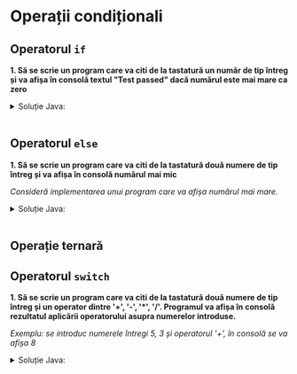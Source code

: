 # Operații condiționali
## Operatorul `if`
**1. Să se scrie un program care va citi de la tastatură un număr de tip întreg și va afișa în consolă textul 
"Test passed" dacă numărul este mai mare ca zero**

<details>
<summary>Soluție Java:</summary>

```java
import java.util.Scanner;

public class Main {

    public static void main(String[] args) {
        Scanner scanner = new Scanner(System.in);

        System.out.print("Enter n: ");
        int n = scanner.nextInt();

        if (n > 0) {
            System.out.println("Test passed");
        }
    }

}

```
</details>
<br />

<!-- -------------------------------------------------------- -->

## Operatorul `else`
**1. Să se scrie un program care va citi de la tastatură două numere de tip întreg și va afișa în consolă numărul mai mic**

_Consideră implementarea unui program care va afișa numărul mai mare._

<details>
<summary>Soluție Java:</summary>

```java
import java.util.Scanner;

public class Main {

    public static void main(String[] args) {
        Scanner scanner = new Scanner(System.in);

        System.out.print("Enter x: ");
        int x = scanner.nextInt();
   
        System.out.print("Enter y: ");
        int y = scanner.nextInt();

        if (x > y) {
            System.out.println("The bigger number is x: " + x);
        } else {
            System.out.println("The bigger number or equal is y: " + y);
        }
    }

}

```
</details>
<br />

<!-- -------------------------------------------------------- -->

## Operație ternară

<!-- -------------------------------------------------------- -->

## Operatorul `switch`

**1. Să se scrie un program care va citi de la tastatură două numere de tip întreg și un operator dintre '+', '-', '\*', '/'. 
Programul va afișa în consolă rezultatul aplicării operatorului asupra numerelor introduse.**

_Exemplu: se introduc numerele întregi 5, 3 și operatorul '+', în consolă se va afișa 8_

<details>
<summary>Soluție Java:</summary>

```java
import java.util.Scanner;

public class Main {

    public static void main(final String[] args) {
        final Scanner scanner = new Scanner(System.in);

        System.out.print("Enter number x: ");
        final int x = scanner.nextInt();

        System.out.print("Enter number y: ");
        final int y = scanner.nextInt();

        System.out.print("Enter operator: ");
        final char op = scanner.next().charAt(0);

        int z = 0;
        switch (op) {
            case '+':
                z = x + y;
                break;

            case '-':
                z = x - y;
                break;

            case '*':
                z = x * y;
                break;

            case '/':
                z = x / y;
                break;

            default:
                System.err.println("Unknown operation " + op);
        }

        System.out.println("Computed value is: " + z);
    }

}

```
</details>
<br />